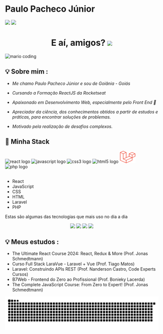 # Paulo Pacheco Júnior
<a href="https://linkedin.com/in/paulo-pacheco-junior"><img src="https://img.shields.io/badge/linkedin-0077B5.svg?style=for-the-badge&logo=linkedin&logoColor=white"></a>
<a href="mailto:paulojrgyn88@gmail.com"><img src="https://img.shields.io/badge/e‑mail-D14836.svg?style=for-the-badge&logo=GMail&logoColor=white"></a>

<h1 align="center" > E aí, amigos? <img src="https://media.giphy.com/media/hvRJCLFzcasrR4ia7z/giphy.gif" width="30px"></h1>

![mario coding](https://i.imgur.com/1ZvVkDc.gif)

## 💡 Sobre mim :
 - *Me chamo Paulo Pacheco Júnior e sou de Goiânia - Goiás* 

 - *Cursando a Formação ReactJS da Rocketseat* 
 
 - *Apaixonado em Desenvolvimento Web, especialmente pelo Front End 💙* 
   
 - *Apreciador da ciência, dos conhecimentos obtidos a partir de estudos e práticas, para encontrar soluções de problemas.*
  
 - *Motivado pela realização de desafios complexos.* 

## 🔮 Minha Stack

<div align="left">  
  <img src="https://cdn.jsdelivr.net/gh/devicons/devicon/icons/react/react-original.svg" height="40" width="52" alt="react logo"  />
  <img src="https://cdn.jsdelivr.net/gh/devicons/devicon/icons/javascript/javascript-original.svg" height="40" width="52" alt="javascript logo"  />
  <img src="https://cdn.jsdelivr.net/gh/devicons/devicon/icons/css3/css3-original.svg" height="40" width="52" alt="css3 logo"  />
  <img src="https://cdn.jsdelivr.net/gh/devicons/devicon/icons/html5/html5-original.svg" height="40" width="52" alt="html5 logo"  />
  <img src="https://github.com/devicons/devicon/blob/v2.16.0/icons/laravel/laravel-original.svg" height="40" width="52" alt="laravel logo" />        
  <img src="https://cdn.jsdelivr.net/gh/devicons/devicon/icons/php/php-original.svg" height="40" width="52" alt="php logo"  />
</div>
<br/>
<ul>
    <li>React</li>
    <li>JavaScript</li>
    <li>CSS</li> 
    <li>HTML</li>
    <li>Laravel</li>
    <li>PHP</li>
</ul>

Estas são algumas das tecnologias que mais uso no dia a dia
 
<div align="center">
 <img src="https://media3.giphy.com/media/ln7z2eWriiQAllfVcn/200w.webp" width="100">      
 <img src="https://i.giphy.com/media/eNAsjO55tPbgaor7ma/200w.webp" width="100">      
 <img src="https://i.giphy.com/media/KzJkzjggfGN5Py6nkT/200.webp" width="100">      
 <img src="https://i.giphy.com/media/IdyAQJVN2kVPNUrojM/200.webp" width="100">      
</div>

## 💡 Meus estudos :
  <ul>
    <li>The Ultimate React Course 2024: React, Redux & More (Prof. Jonas Schmedtmann)</li>
    <li>Curso Full Stack LaraVue - Laravel + Vue (Prof. Tiago Matos)</li>
    <li>Laravel: Construindo APIs REST (Prof. Nanderson Castro, Code Experts Cursos)</li>
    <li>B7Web - Frontend do Zero ao Profissional (Prof. Bonieky Lacerda)</li>
    <li>The Complete JavaScript Course: From Zero to Expert! (Prof. Jonas Schmedtmann)</li>
  </ul>
 
![Snake animation](https://github.com/Ricmaloy/Ricmaloy/blob/output/github-contribution-grid-snake.svg)
